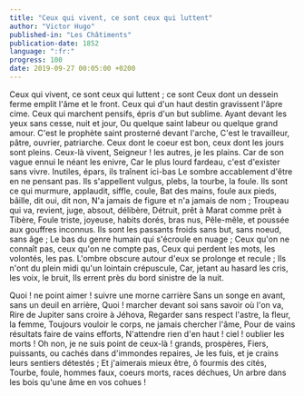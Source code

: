 ```yaml
---
title: "Ceux qui vivent, ce sont ceux qui luttent"
author: "Victor Hugo"
published-in: "Les Châtiments"
publication-date: 1852
language: ":fr:"
progress: 100
date: 2019-09-27 00:05:00 +0200
---
```

Ceux qui vivent, ce sont ceux qui luttent ; ce sont
Ceux dont un dessein ferme emplit l'âme et le front.
Ceux qui d'un haut destin gravissent l'âpre cime.
Ceux qui marchent pensifs, épris d'un but sublime.
Ayant devant les yeux sans cesse, nuit et jour,
Ou quelque saint labeur ou quelque grand amour.
C'est le prophète saint prosterné devant l'arche,
C'est le travailleur, pâtre, ouvrier, patriarche.
Ceux dont le coeur est bon, ceux dont les jours sont pleins.
Ceux-là vivent, Seigneur ! les autres, je les plains.
Car de son vague ennui le néant les enivre,
Car le plus lourd fardeau, c'est d'exister sans vivre.
Inutiles, épars, ils traînent ici-bas
Le sombre accablement d'être en ne pensant pas.
Ils s'appellent vulgus, plebs, la tourbe, la foule.
Ils sont ce qui murmure, applaudit, siffle, coule,
Bat des mains, foule aux pieds, bâille, dit oui, dit non,
N'a jamais de figure et n'a jamais de nom ;
Troupeau qui va, revient, juge, absout, délibère,
Détruit, prêt à Marat comme prêt à Tibère,
Foule triste, joyeuse, habits dorés, bras nus,
Pêle-mêle, et poussée aux gouffres inconnus.
Ils sont les passants froids sans but, sans noeud, sans âge ;
Le bas du genre humain qui s'écroule en nuage ;
Ceux qu'on ne connaît pas, ceux qu'on ne compte pas,
Ceux qui perdent les mots, les volontés, les pas.
L'ombre obscure autour d'eux se prolonge et recule ;
Ils n'ont du plein midi qu'un lointain crépuscule,
Car, jetant au hasard les cris, les voix, le bruit,
Ils errent près du bord sinistre de la nuit.

Quoi ! ne point aimer ! suivre une morne carrière
Sans un songe en avant, sans un deuil en arrière,
Quoi ! marcher devant soi sans savoir où l'on va,
Rire de Jupiter sans croire à Jéhova,
Regarder sans respect l'astre, la fleur, la femme,
Toujours vouloir le corps, ne jamais chercher l'âme,
Pour de vains résultats faire de vains efforts,
N'attendre rien d'en haut ! ciel ! oublier les morts !
Oh non, je ne suis point de ceux-là ! grands, prospères,
Fiers, puissants, ou cachés dans d'immondes repaires,
Je les fuis, et je crains leurs sentiers détestés ;
Et j'aimerais mieux être, ô fourmis des cités,
Tourbe, foule, hommes faux, coeurs morts, races déchues,
Un arbre dans les bois qu'une âme en vos cohues !
